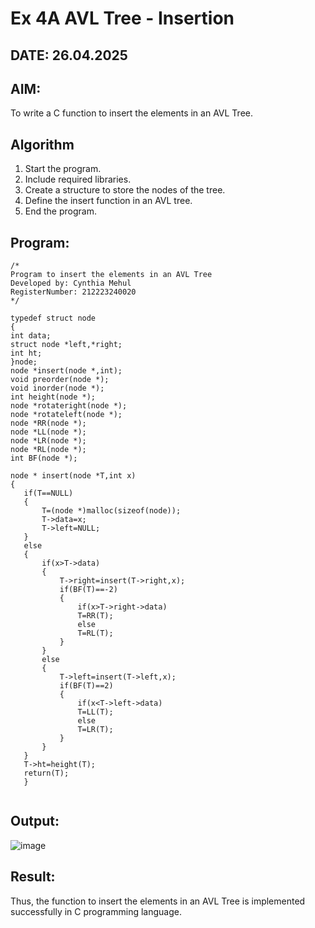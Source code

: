 # Ex 4A AVL Tree - Insertion
## DATE: 26.04.2025
## AIM:
To write a C function to insert the elements in an AVL Tree.

## Algorithm
1. Start the program.
2. Include required libraries.
3. Create a structure to store the nodes of the tree.
4. Define the insert function in an AVL tree.
5. End the program.

## Program:
```
/*
Program to insert the elements in an AVL Tree
Developed by: Cynthia Mehul
RegisterNumber: 212223240020
*/

typedef struct node
{
int data;
struct node *left,*right;
int ht;
}node;
node *insert(node *,int);
void preorder(node *);
void inorder(node *);
int height(node *);
node *rotateright(node *);
node *rotateleft(node *);
node *RR(node *);
node *LL(node *);
node *LR(node *);
node *RL(node *);
int BF(node *);

node * insert(node *T,int x)
{
   if(T==NULL)
   {
       T=(node *)malloc(sizeof(node));
       T->data=x;
       T->left=NULL;
   }
   else
   {
       if(x>T->data)
       {
           T->right=insert(T->right,x);
           if(BF(T)==-2)
           {
               if(x>T->right->data)
               T=RR(T);
               else
               T=RL(T);
           }
       }
       else
       {
           T->left=insert(T->left,x);
           if(BF(T)==2)
           {
               if(x<T->left->data)
               T=LL(T);
               else
               T=LR(T);
           }
       }
   }
   T->ht=height(T);
   return(T);
   }


```

## Output:

![image](https://github.com/user-attachments/assets/9a2b3f79-361f-4f0c-8f3d-09b14f5a0061)

## Result:
Thus, the function to insert the elements in an AVL Tree is implemented successfully in C programming language.
